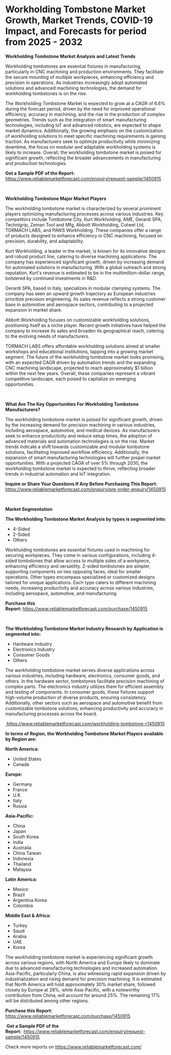 <p><h1>Workholding Tombstone Market Growth, Market Trends, COVID-19 Impact, and Forecasts for period from 2025 - 2032</h1></p><p><strong>Workholding Tombstone Market Analysis and Latest Trends</strong></p>
<p><p>Workholding tombstones are essential fixtures in manufacturing, particularly in CNC machining and production environments. They facilitate the secure mounting of multiple workpieces, enhancing efficiency and precision in operations. As industries increasingly adopt automated solutions and advanced machining technologies, the demand for workholding tombstones is on the rise. </p><p>The Workholding Tombstone Market is expected to grow at a CAGR of 6.6% during the forecast period, driven by the need for improved operational efficiency, accuracy in machining, and the rise in the production of complex geometries. Trends such as the integration of smart manufacturing technologies, including IoT and advanced robotics, are expected to shape market dynamics. Additionally, the growing emphasis on the customization of workholding solutions to meet specific machining requirements is gaining traction. As manufacturers seek to optimize productivity while minimizing downtime, the focus on modular and adaptable workholding systems is likely to increase. Overall, the workholding tombstone market is poised for significant growth, reflecting the broader advancements in manufacturing and production technologies.</p></p>
<p><strong>Get a Sample PDF of the Report:&nbsp;</strong> <a href="https://www.reliablemarketforecast.com/enquiry/request-sample/1450915?utm_campaign=3032&utm_medium=2&utm_source=Github&utm_content=ia&utm_term=11042025&utm_id=workholding-tombstone">https://www.reliablemarketforecast.com/enquiry/request-sample/1450915</a></p>
<p>&nbsp;</p>
<p><strong>Workholding Tombstone Major Market Players</strong></p>
<p><p>The workholding tombstone market is characterized by several prominent players optimizing manufacturing processes across various industries. Key competitors include Tombstone City, Kurt Workholding, AME, Gerardi SPA, Technigrip, Zeman Tool and Mfg, Abbott Workholding, Cutwel Ltd, TORMACH LABS, and PAWS Workholding. These companies offer a range of products designed to enhance efficiency in CNC machining, focused on precision, durability, and adaptability.</p><p>Kurt Workholding, a leader in the market, is known for its innovative designs and robust product line, catering to diverse machining applications. The company has experienced significant growth, driven by increasing demand for automated solutions in manufacturing. With a global outreach and strong reputation, Kurt's revenue is estimated to be in the multimillion-dollar range, bolstered by continued investments in R&D.</p><p>Gerardi SPA, based in Italy, specializes in modular clamping systems. The company has seen an upward growth trajectory as European industries prioritize precision engineering. Its sales revenue reflects a strong customer base in automotive and aerospace sectors, contributing to a projected expansion in market share.</p><p>Abbott Workholding focuses on customizable workholding solutions, positioning itself as a niche player. Recent growth initiatives have helped the company to increase its sales and broaden its geographical reach, catering to the evolving needs of manufacturers.</p><p>TORMACH LABS offers affordable workholding solutions aimed at smaller workshops and educational institutions, tapping into a growing market segment. The future of the workholding tombstone market looks promising, with an expected CAGR driven by automation trends and the expanding CNC machining landscape, projected to reach approximately $1 billion within the next few years. Overall, these companies represent a vibrant competitive landscape, each poised to capitalize on emerging opportunities.</p></p>
<p>&nbsp;</p>
<p><strong>What Are The Key Opportunities For Workholding Tombstone Manufacturers?</strong></p>
<p><p>The workholding tombstone market is poised for significant growth, driven by the increasing demand for precision machining in various industries, including aerospace, automotive, and medical devices. As manufacturers seek to enhance productivity and reduce setup times, the adoption of advanced materials and automation technologies is on the rise. Market trends indicate a shift towards customizable and modular tombstone solutions, facilitating improved workflow efficiency. Additionally, the expansion of smart manufacturing technologies will further propel market opportunities. With a projected CAGR of over 5% through 2030, the workholding tombstone market is expected to thrive, reflecting broader trends in industrial automation and IoT integration.</p></p>
<p><strong>Inquire or Share Your Questions If Any Before Purchasing This Report:</strong> <a href="https://www.reliablemarketforecast.com/enquiry/pre-order-enquiry/1450915?utm_campaign=3032&utm_medium=2&utm_source=Github&utm_content=ia&utm_term=11042025&utm_id=workholding-tombstone">https://www.reliablemarketforecast.com/enquiry/pre-order-enquiry/1450915</a></p>
<p>&nbsp;</p>
<p><strong>Market Segmentation</strong></p>
<p><strong>The Workholding Tombstone Market Analysis by types is segmented into:</strong></p>
<p><ul><li>4-Sided</li><li>2-Sided</li><li>Others</li></ul></p>
<p><p>Workholding tombstones are essential fixtures used in machining for securing workpieces. They come in various configurations, including 4-sided tombstones that allow access to multiple sides of a workpiece, enhancing efficiency and versatility. 2-sided tombstones are simpler, supporting components on two opposing faces, ideal for smaller operations. Other types encompass specialized or customized designs tailored for unique applications. Each type caters to different machining needs, increasing productivity and accuracy across various industries, including aerospace, automotive, and manufacturing.</p></p>
<p><strong>Purchase this Report:&nbsp;</strong><a href="https://www.reliablemarketforecast.com/purchase/1450915?utm_campaign=3032&utm_medium=2&utm_source=Github&utm_content=ia&utm_term=11042025&utm_id=workholding-tombstone">https://www.reliablemarketforecast.com/purchase/1450915</a></p>
<p>&nbsp;</p>
<p><strong>The Workholding Tombstone Market Industry Research by Application is segmented into:</strong></p>
<p><ul><li>Hardware Industry</li><li>Electronics Industry</li><li>Consumer Goods</li><li>Others</li></ul></p>
<p><p>The workholding tombstone market serves diverse applications across various industries, including hardware, electronics, consumer goods, and others. In the hardware sector, tombstones facilitate precision machining of complex parts. The electronics industry utilizes them for efficient assembly and testing of components. In consumer goods, these fixtures support high-volume production of diverse products, ensuring consistency. Additionally, other sectors such as aerospace and automotive benefit from customizable tombstone solutions, enhancing productivity and accuracy in manufacturing processes across the board.</p></p>
<p><a href="https://www.reliablemarketforecast.com/workholding-tombstone-r1450915?utm_campaign=3032&utm_medium=2&utm_source=Github&utm_content=ia&utm_term=11042025&utm_id=workholding-tombstone">&nbsp;https://www.reliablemarketforecast.com/workholding-tombstone-r1450915</a></p>
<p><strong>In terms of Region, the Workholding Tombstone Market Players available by Region are:</strong></p>
<p>
    <p> <strong> North America: </strong>
        <ul>
            <li>United States</li>
            <li>Canada</li>
        </ul>
        </p> 
    <p> <strong> Europe: </strong>
        <ul>
            <li>Germany</li>
            <li>France</li>
            <li>U.K.</li>
            <li>Italy</li>
            <li>Russia</li>
        </ul>
        </p> 
    <p> <strong> Asia-Pacific: </strong>
        <ul>
            <li>China</li>
            <li>Japan</li>
            <li>South Korea</li>
            <li>India</li>
            <li>Australia</li>
            <li>China Taiwan</li>
            <li>Indonesia</li>
            <li>Thailand</li>
            <li>Malaysia</li>
        </ul>
        </p> 
    <p> <strong> Latin America: </strong>
        <ul>
            <li>Mexico</li>
            <li>Brazil</li>
            <li>Argentina Korea</li>
            <li>Colombia</li>
        </ul>
        </p> 
    <p> <strong> Middle East & Africa: </strong>
        <ul>
            <li>Turkey</li>
            <li>Saudi</li>
            <li>Arabia</li>
            <li>UAE</li>
            <li>Korea</li>
        </ul>
    </p>
    </p>
<p><p>The workholding tombstone market is experiencing significant growth across various regions, with North America and Europe likely to dominate due to advanced manufacturing technologies and increased automation. Asia-Pacific, particularly China, is also witnessing rapid expansion driven by industrialization and rising demand for precision machining. It is estimated that North America will hold approximately 30% market share, followed closely by Europe at 28%, while Asia-Pacific, with a noteworthy contribution from China, will account for around 25%. The remaining 17% will be distributed among other regions.</p></p>
<p><strong>Purchase this Report: </strong><a href="https://www.reliablemarketforecast.com/purchase/1450915?utm_campaign=3032&utm_medium=2&utm_source=Github&utm_content=ia&utm_term=11042025&utm_id=workholding-tombstone">https://www.reliablemarketforecast.com/purchase/1450915</a></p>
<p>&nbsp;<strong>Get a Sample PDF of the Report:&nbsp;&nbsp;</strong><a href="https://www.reliablemarketforecast.com/enquiry/request-sample/1450915?utm_campaign=3032&utm_medium=2&utm_source=Github&utm_content=ia&utm_term=11042025&utm_id=workholding-tombstone">https://www.reliablemarketforecast.com/enquiry/request-sample/1450915</a></p>
<p><strong></strong></p>
<p>Check more reports on <a href="https://www.reliablemarketforecast.com/?utm_campaign=3032&utm_medium=2&utm_source=Github&utm_content=ia&utm_term=11042025&utm_id=workholding-tombstone">https://www.reliablemarketforecast.com/</a></p>